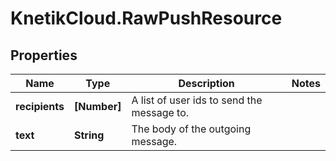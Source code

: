 # KnetikCloud.RawPushResource

## Properties
Name | Type | Description | Notes
------------ | ------------- | ------------- | -------------
**recipients** | **[Number]** | A list of user ids to send the message to. | 
**text** | **String** | The body of the outgoing message. | 


